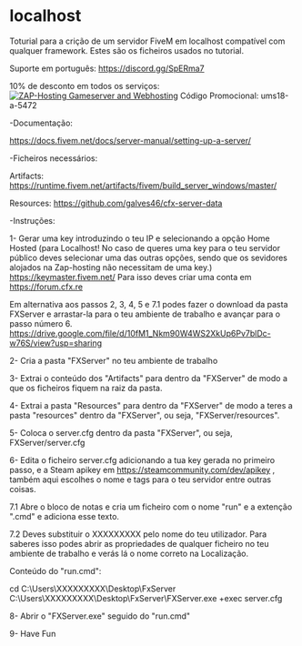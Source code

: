 # localhost
Toturial para a crição de um servidor FiveM em localhost compatível com qualquer framework. Estes são os ficheiros usados no tutorial.


Suporte em português: https://discord.gg/SpERma7


10% de desconto em todos os serviços:
<a href='https://zap-hosting.com/a/992c9e08c563a2b021fbd10fdaf9513838380d56'><img src="https://zap-cdn.com/interface/_images/banner/gameserver/fivem-affiliate-banner-1006x180.png" alt="ZAP-Hosting Gameserver and Webhosting"></a>
Código Promocional: ums18-a-5472


-Documentação:

https://docs.fivem.net/docs/server-manual/setting-up-a-server/


-Ficheiros necessários:

Artifacts:
https://runtime.fivem.net/artifacts/fivem/build_server_windows/master/

Resources:
https://github.com/galves46/cfx-server-data

-Instruções:

1- Gerar uma key introduzindo o teu IP e selecionando a opção Home Hosted (para Localhost! No caso de queres uma key para o teu servidor público deves selecionar uma das outras opções, sendo que os sevidores alojados na Zap-hosting não necessitam de uma key.)
https://keymaster.fivem.net/
Para isso deves criar uma conta em https://forum.cfx.re

Em alternativa aos passos 2, 3, 4, 5 e 7.1 podes fazer o download da pasta FXServer e arrastar-la para o teu ambiente de trabalho e avançar para o passo número 6.
https://drive.google.com/file/d/10fM1_Nkm90W4WS2XkUp6Pv7blDc-w76S/view?usp=sharing

2- Cria a pasta "FXServer" no teu ambiente de trabalho 

3- Extrai o conteúdo dos "Artifacts" para dentro da "FXServer" de modo a que os ficheiros fiquem na raiz da pasta.

4- Extrai a pasta "Resources" para dentro da "FXServer" de modo a teres a pasta "resources" dentro da "FXServer", ou seja, "FXServer/resources".

5- Coloca o server.cfg dentro da pasta "FXServer", ou seja, FXServer/server.cfg

6- Edita o ficheiro server.cfg adicionando a tua key gerada no primeiro passo, e a Steam apikey em https://steamcommunity.com/dev/apikey , também aqui escolhes o nome e tags para o teu servidor entre outras coisas.

7.1 Abre o bloco de notas e cria um ficheiro com o nome "run" e a extenção ".cmd" e adiciona esse texto. 

7.2 Deves substituir o XXXXXXXXX pelo nome do teu utilizador. Para saberes isso podes abrir as propriedades de qualquer ficheiro no teu ambiente de trabalho e verás lá o nome correto na Localização.

Conteúdo do "run.cmd":

cd C:\Users\XXXXXXXXX\Desktop\FxServer
C:\Users\XXXXXXXXX\Desktop\FxServer\FXServer.exe +exec server.cfg

8- Abrir o "FXServer.exe" seguido do "run.cmd"

9- Have Fun
